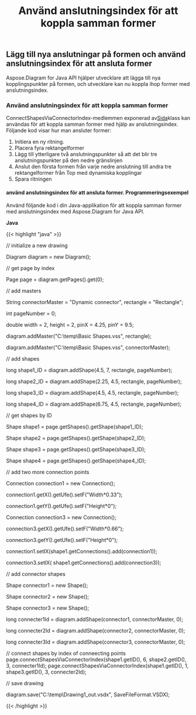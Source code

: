﻿---
title: Använd anslutningsindex för att koppla samman former
type: docs
weight: 20
url: /sv/java/use-connection-indexes-to-connect-shapes/
---
## **Lägg till nya anslutningar på formen och använd anslutningsindex för att ansluta former**
Aspose.Diagram for Java API hjälper utvecklare att lägga till nya kopplingspunkter på formen, och utvecklare kan nu koppla ihop former med anslutningsindex.
### **Använd anslutningsindex för att koppla samman former**
ConnectShapesViaConnectorIndex-medlemmen exponerad av[Sida](https://reference.aspose.com/diagram/java/com.aspose.diagram/Page)klass kan användas för att koppla samman former med hjälp av anslutningsindex. Följande kod visar hur man ansluter former:

1. Initiera en ny ritning.
1. Placera fyra rektangelformer
1. Lägg till ytterligare två anslutningspunkter så att det blir tre anslutningspunkter på den nedre gränslinjen
1. Anslut den första formen från varje nedre anslutning till andra tre rektangelformer från Top med dynamiska kopplingar
1. Spara ritningen
#### **använd anslutningsindex för att ansluta former. Programmeringsexempel**
Använd följande kod i din Java-applikation för att koppla samman former med anslutningsindex med Aspose.Diagram for Java API.

**Java**

{{< highlight "java" >}}

 // initialize a new drawing

Diagram diagram = new Diagram();

// get page by index

Page page = diagram.getPages().get(0);

// add masters

String connectorMaster = "Dynamic connector", rectangle = "Rectangle";

int pageNumber = 0;

double width = 2, height = 2, pinX = 4.25, pinY = 9.5;

diagram.addMaster("C:\\temp\\Basic Shapes.vss", rectangle);

diagram.addMaster("C:\\temp\\Basic Shapes.vss", connectorMaster);

// add shapes

long shape1_ID = diagram.addShape(4.5, 7, rectangle, pageNumber);

long shape2_ID = diagram.addShape(2.25, 4.5, rectangle, pageNumber);

long shape3_ID = diagram.addShape(4.5, 4.5, rectangle, pageNumber);

long shape4_ID = diagram.addShape(6.75, 4.5, rectangle, pageNumber);

// get shapes by ID

Shape shape1 = page.getShapes().getShape(shape1_ID);

Shape shape2 = page.getShapes().getShape(shape2_ID);

Shape shape3 = page.getShapes().getShape(shape3_ID);

Shape shape4 = page.getShapes().getShape(shape4_ID);

// add two more connection points

Connection connection1 = new Connection();

connection1.getX().getUfe().setF("Width*0.33");

connection1.getY().getUfe().setF("Height*0");

Connection connection3 = new Connection();

connection3.getX().getUfe().setF("Width*0.66");

connection3.getY().getUfe().setF("Height*0");

connection1.setIX(shape1.getConnections().add(connection1));

connection3.setIX( shape1.getConnections().add(connection3));

// add connector shapes

Shape connector1 = new Shape();

Shape connector2 = new Shape();

Shape connector3 = new Shape();

long connecter1Id = diagram.addShape(connector1, connectorMaster, 0);

long connecter2Id = diagram.addShape(connector2, connectorMaster, 0);

long connecter3Id = diagram.addShape(connector3, connectorMaster, 0);

// connect shapes by index of conneecting points
page.connectShapesViaConnectorIndex(shape1.getID(), 6, shape2.getID(), 3, connecter1Id);
page.connectShapesViaConnectorIndex(shape1.getID(), 1, shape3.getID(), 3, connecter2Id);


// save drawing

diagram.save("C:\\temp\\Drawing1_out.vsdx", SaveFileFormat.VSDX);

{{< /highlight >}}
